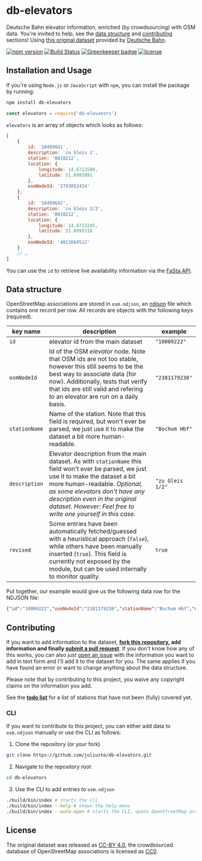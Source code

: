 # db-elevators

Deutsche Bahn elevator information, enriched (by crowdsourcing) with OSM data. You're invited to help, see the [data structure](#data-structure) and [contributing](#contributing) sections! Using [this original dataset](https://developer.deutschebahn.com/store/apis/info?name=FaSta-Station_Facilities_Status&version=v2&provider=DBOpenData) provided by [Deutsche Bahn](https://www.bahn.de).

[![npm version](https://img.shields.io/npm/v/db-elevators.svg)](https://www.npmjs.com/package/db-elevators)
[![Build Status](https://travis-ci.org/juliuste/db-elevators.svg?branch=master)](https://travis-ci.org/juliuste/db-elevators)
[![Greenkeeper badge](https://badges.greenkeeper.io/juliuste/db-elevators.svg)](https://greenkeeper.io/)
[![license](https://img.shields.io/github/license/juliuste/db-elevators.svg?style=flat)](license)

## Installation and Usage

If you're using `Node.js` or `JavaScript` with `npm`, you can install the package by running:

```bash
npm install db-elevators
```

```js
const elevators = require('db-elevators')
```

`elevators` is an array of objects which looks as follows:

```js
[
	{
		id: '10499641',
		description: 'zu Gleis 1',
		station: '8010212',
		location: {
			longitude: 14.6713589,
			latitude: 51.0993991
		},
		osmNodeId: '2793052424'
	},
	{
		id: '10499642',
		description: 'zu Gleis 2/3',
		station: '8010212',
		location: {
			longitude: 14.6713245,
			latitude: 51.0995518
		},
		osmNodeId: '4011664512'
	}
	// …
]
```

You can use the `id` to retrieve live availability information via the [FaSta API](https://developer.deutschebahn.com/store/apis/info?name=FaSta-Station_Facilities_Status&version=v2&provider=DBOpenData).

## Data structure

OpenStreetMap associations are stored in `osm.ndjson`, an [ndjson](http://ndjson.org/) file which contains one record per row. All records are objects with the following keys (required).

| key name | description | example |
| -------- | ----------- | ------- |
| `id` | elevator id from the main dataset | `"10009222"` |
| `osmNodeId` | Id of the OSM *elevator* node. Note that OSM ids are not too stable, however this still seems to be the best way to associate data (for now). Additionally, tests that verify that ids are still valid and refering to an elevator are run on a daily basis. | `"2381179238"` |
| `stationName` | Name of the station. Note that this field is required, but won't ever be parsed, we just use it to make the dataset a bit more human-readable. | `"Bochum Hbf"` |
| `description` | Elevator description from the main dataset. As with `stationName` this field won't ever be parsed, we just use it to make the dataset a bit more human-readable. *Optional, as some elevators don't have any description even in the original dataset. However: Feel free to write one yourself in this case.* | `"zu Gleis 1/2"` |
| `revised` | Some entries have been automatically fetched/guessed with a heuristical approach (`false`), while others have been manually inserted (`true`). This field is currently not exposed by the module, but can be used internally to monitor quality. | `true` |

Put together, our example would give us the following data row for the NDJSON file:

```json
{"id":"10009222","osmNodeId":"2381179238","stationName":"Bochum Hbf","description":"zu Gleis 1/2","revised":false}
```

## Contributing

If you want to add information to the dataset, **[fork this repository](https://help.github.com/articles/fork-a-repo/), add information and finally [submit a pull request](https://help.github.com/articles/about-pull-requests/)**. If you don't know how any of this works, you can also just [open an issue](https://github.com/juliuste/db-elevators/issues) with the information you want to add in text form and I'll add it to the dataset for you. The same applies if you have found an error or want to change anything about the data structure.

Please note that by contributing to this project, you waive any copyright claims on the information you add.

See the [**todo list**](todo.md) for a list of stations that have not been (fully) covered yet.

### CLI

If you want to contribute to this project, you can either add data to `osm.ndjson` manually or use the CLI as follows:

1. Clone the repository (or your fork)

```bash
git clone https://github.com/juliuste/db-elevators.git
```

2. Navigate to the repository root

```bash
cd db-elevators
```

3. Use the CLI to add entries to `osm.ndjson`

```bash
./build/bin/index # starts the cli
./build/bin/index --help # shows the help menu
./build/bin/index --auto-open # starts the CLI, opens OpenStreetMap around stations automatically (only on mac OS, using 'open' CLI)
```

## License

The original dataset was released as [CC-BY 4.0](https://creativecommons.org/licenses/by/4.0/), the crowdsourced database of OpenStreetMap associations is licensed as [CC0](https://creativecommons.org/publicdomain/zero/1.0/deed.de).
